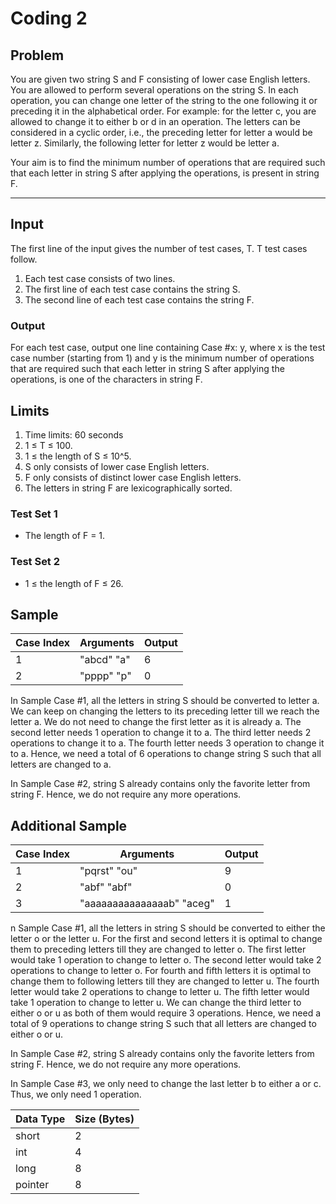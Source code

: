 # Coding 2

## Problem

You are given two string S and F consisting of lower case English letters.
You are allowed to perform several operations on the string S.
In each operation, you can change one letter of the string
to the one following it or preceding it in the alphabetical order.
For example: for the letter c, you are allowed to
change it to either b or d in an operation.
The letters can be considered in a cyclic order, i.e., the preceding letter
for letter a would be letter z.
Similarly, the following letter for letter z would be letter a.

Your aim is to find the minimum number of operations that are required such that each letter in string S after applying
the operations, is present in string F.


****

## Input

The first line of the input gives the number of test cases, T. T
test cases follow.

1. Each test case consists of two lines.
2. The first line of each test case contains the string S.
3. The second line of each test case contains the string F.

### Output

For each test case, output one line containing Case #x: y, where x is
the test case number (starting from 1) and y is the minimum number of
operations that are required such that each letter in string S
after applying the operations, is one of the characters in string F.

## Limits

1. Time limits: 60 seconds
2. 1 ≤ T ≤ 100.
3. 1 ≤ the length of S ≤ 10^5.
4. S only consists of lower case English letters.
5. F only consists of distinct lower case English letters.
6. The letters in string F are lexicographically sorted.

### Test Set 1

- The length of F = 1.

### Test Set 2

- 1 ≤ the length of F ≤ 26.

## Sample

| Case Index | Arguments  | Output |
|------------|------------|--------|
| 1          | "abcd" "a" | 6      |
| 2          | "pppp" "p" | 0      |

In Sample Case #1, all the letters in string S should be converted to letter a. We can keep on changing the letters to
its preceding letter till we reach the letter a. We do not need to change the first letter as it is already a. The
second letter needs 1 operation to change it to a. The third letter needs 2 operations to change it to a. The fourth
letter needs 3 operation to change it to a. Hence, we need a total of 6 operations to change string S such that all
letters are changed to a.

In Sample Case #2, string S already contains only the favorite letter from string F. Hence, we do not require any more
operations.

## Additional Sample

| Case Index | Arguments                 | Output |
|------------|---------------------------|--------|
| 1          | "pqrst" "ou"              | 9      |
| 2          | "abf" "abf"               | 0      |
| 3          | "aaaaaaaaaaaaaaab" "aceg" | 1      |

n Sample Case #1, all the letters in string S should be converted to either the letter o or the letter u. For the first
and second letters it is optimal to change them to preceding letters till they are changed to letter o. The first letter
would take 1 operation to change to letter o. The second letter would take 2 operations to change to letter o. For
fourth and fifth letters it is optimal to change them to following letters till they are changed to letter u. The fourth
letter would take 2 operations to change to letter u. The fifth letter would take 1 operation to change to letter u. We
can change the third letter to either o or u as both of them would require 3 operations. Hence, we need a total of 9
operations to change string S such that all letters are changed to either o or u.

In Sample Case #2, string S already contains only the favorite letters from string F. Hence, we do not require any more
operations.

In Sample Case #3, we only need to change the last letter b to either a or c. Thus, we only need 1 operation.

| Data Type | Size (Bytes) |
|-----------|--------------|
| short     | 2            |
| int       | 4            |
| long      | 8            |
| pointer   | 8            |
